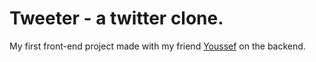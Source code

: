 # Tweeter - a twitter clone.
My first front-end project made with my friend [Youssef](https://github.com/youssefmahersi) on the backend.
